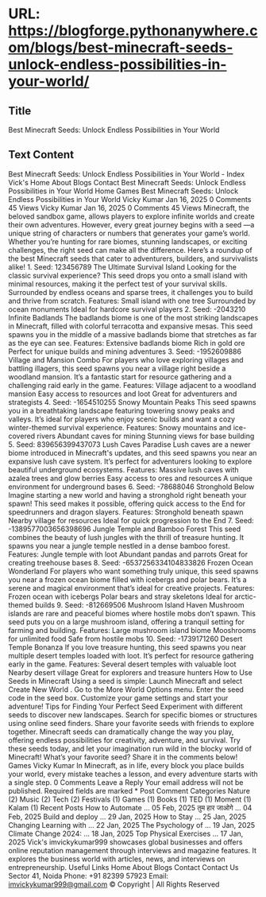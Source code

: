# URL: https://blogforge.pythonanywhere.com/blogs/best-minecraft-seeds-unlock-endless-possibilities-in-your-world/

## Title

Best Minecraft Seeds: Unlock Endless Possibilities in Your World

## Text Content

Best Minecraft Seeds: Unlock Endless Possibilities in Your World - Index Vick's Home About Blogs Contact Best Minecraft Seeds: Unlock Endless Possibilities in Your World Home Games Best Minecraft Seeds: Unlock Endless Possibilities in Your World Vicky Kumar Jan 16, 2025 0 Comments 45 Views Vicky Kumar Jan 16, 2025 0 Comments 45 Views Minecraft, the beloved sandbox game, allows players to explore infinite worlds and create their own adventures. However, every great journey begins with a seed —a unique string of characters or numbers that generates your game’s world. Whether you’re hunting for rare biomes, stunning landscapes, or exciting challenges, the right seed can make all the difference. Here’s a roundup of the best Minecraft seeds that cater to adventurers, builders, and survivalists alike! 1. Seed: 123456789 The Ultimate Survival Island Looking for the classic survival experience? This seed drops you onto a small island with minimal resources, making it the perfect test of your survival skills. Surrounded by endless oceans and sparse trees, it challenges you to build and thrive from scratch. Features: Small island with one tree Surrounded by ocean monuments Ideal for hardcore survival players 2. Seed: -2043210 Infinite Badlands The badlands biome is one of the most striking landscapes in Minecraft, filled with colorful terracotta and expansive mesas. This seed spawns you in the middle of a massive badlands biome that stretches as far as the eye can see. Features: Extensive badlands biome Rich in gold ore Perfect for unique builds and mining adventures 3. Seed: -1952609886 Village and Mansion Combo For players who love exploring villages and battling illagers, this seed spawns you near a village right beside a woodland mansion. It’s a fantastic start for resource gathering and a challenging raid early in the game. Features: Village adjacent to a woodland mansion Easy access to resources and loot Great for adventurers and strategists 4. Seed: -1654510255 Snowy Mountain Peaks This seed spawns you in a breathtaking landscape featuring towering snowy peaks and valleys. It’s ideal for players who enjoy scenic builds and want a cozy winter-themed survival experience. Features: Snowy mountains and ice-covered rivers Abundant caves for mining Stunning views for base building 5. Seed: 839656399437073 Lush Caves Paradise Lush caves are a newer biome introduced in Minecraft's updates, and this seed spawns you near an expansive lush cave system. It’s perfect for adventurers looking to explore beautiful underground ecosystems. Features: Massive lush caves with azalea trees and glow berries Easy access to ores and resources A unique environment for underground bases 6. Seed: -78688046 Stronghold Below Imagine starting a new world and having a stronghold right beneath your spawn! This seed makes it possible, offering quick access to the End for speedrunners and dragon slayers. Features: Stronghold beneath spawn Nearby village for resources Ideal for quick progression to the End 7. Seed: -1389577003656398696 Jungle Temple and Bamboo Forest This seed combines the beauty of lush jungles with the thrill of treasure hunting. It spawns you near a jungle temple nestled in a dense bamboo forest. Features: Jungle temple with loot Abundant pandas and parrots Great for creating treehouse bases 8. Seed: -6537256334104833826 Frozen Ocean Wonderland For players who want something truly unique, this seed spawns you near a frozen ocean biome filled with icebergs and polar bears. It’s a serene and magical environment that’s ideal for creative projects. Features: Frozen ocean with icebergs Polar bears and stray skeletons Ideal for arctic-themed builds 9. Seed: -812669506 Mushroom Island Haven Mushroom islands are rare and peaceful biomes where hostile mobs don’t spawn. This seed puts you on a large mushroom island, offering a tranquil setting for farming and building. Features: Large mushroom island biome Mooshrooms for unlimited food Safe from hostile mobs 10. Seed: -1739171260 Desert Temple Bonanza If you love treasure hunting, this seed spawns you near multiple desert temples loaded with loot. It’s perfect for resource gathering early in the game. Features: Several desert temples with valuable loot Nearby desert village Great for explorers and treasure hunters How to Use Seeds in Minecraft Using a seed is simple: Launch Minecraft and select Create New World . Go to the More World Options menu. Enter the seed code in the seed box. Customize your game settings and start your adventure! Tips for Finding Your Perfect Seed Experiment with different seeds to discover new landscapes. Search for specific biomes or structures using online seed finders. Share your favorite seeds with friends to explore together. Minecraft seeds can dramatically change the way you play, offering endless possibilities for creativity, adventure, and survival. Try these seeds today, and let your imagination run wild in the blocky world of Minecraft! What’s your favorite seed? Share it in the comments below! Games Vicky Kumar In Minecraft, as in life, every block you place builds your world, every mistake teaches a lesson, and every adventure starts with a single step. 0 Comments Leave a Reply Your email address will not be published. Required fields are marked * Post Comment Categories Nature (2) Music (2) Tech (2) Festivals (1) Games (1) Books (1) TED (1) Moment (1) Kalam (1) Recent Posts How to Automate … 05 Feb, 2025 तुम हार जाओगे … 04 Feb, 2025 Build and deploy … 29 Jan, 2025 How to Stay … 25 Jan, 2025 Changing Learning with … 22 Jan, 2025 The Psychology of … 19 Jan, 2025 Climate Change 2024: … 18 Jan, 2025 Top Physical Exercises … 17 Jan, 2025 Vick's imvickykumar999 showcases global businesses and offers online reputation management through interviews and magazine features. It explores the business world with articles, news, and interviews on entrepreneurship. Useful Links Home About Blogs Contact Contact Us Sector 41, Noida Phone: +91 82399 57923 Email: imvickykumar999@gmail.com © Copyright | All Rights Reserved
